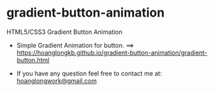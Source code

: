 # gradient-button-animation
HTML5/CSS3 Gradient Button Animation
- Simple Gradient Animation for button.
==> https://hoanglongkb.github.io/gradient-button-animation/gradient-button.html

- If you have any question feel free to contact me at: hoanglongwork@gmail.com
